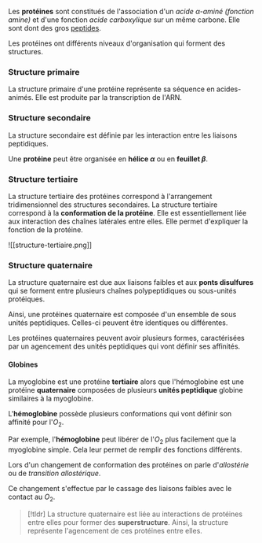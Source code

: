  Les **protéines** sont constitués de l'association d'un *acide $\alpha$-aminé (fonction amine)* et d'une fonction *acide carboxylique* sur un même carbone. Elle sont dont des gros [peptides](biochimie#Peptides).

Les protéines ont différents niveaux d'organisation qui forment des structures.
### Structure primaire

La structure primaire d'une protéine représente sa séquence en acides-animés. Elle est produite par la transcription de l'ARN. 

### Structure secondaire

La structure secondaire est définie par les interaction entre les liaisons peptidiques. 

Une **protéine** peut être organisée en **hélice $\alpha$** ou en **feuillet $\beta$**. 

### Structure tertiaire

La structure tertiaire des protéines correspond à l'arrangement tridimensionnel des structures secondaires. La structure tertiaire correspond à la **conformation de la protéine**. Elle est essentiellement liée aux interaction des chaînes latérales entre elles. Elle permet d'expliquer la fonction de la protéine.

![[structure-tertiaire.png]]

### Structure quaternaire

La structure quaternaire est due aux liaisons faibles et aux **ponts disulfures** qui se forment entre plusieurs chaînes polypeptidiques ou sous-unités protéiques. 

Ainsi, une protéines quaternaire est composée d'un ensemble de sous unités peptidiques. Celles-ci peuvent être identiques ou différentes. 

Les protéines quaternaires peuvent avoir plusieurs formes, caractérisées par un agencement des unités peptidiques qui vont définir ses affinités.

#### Globines

La myoglobine est une protéine **tertiaire** alors que l'hémoglobine est une protéine **quaternaire** composées de plusieurs **unités peptidique** globine similaires à la myoglobine.

L'**hémoglobine** possède plusieurs conformations qui vont définir son affinité pour l'$O_2$. 

Par exemple, l'**hémoglobine** peut libérer de l'$O_2$ plus facilement que la myoglobine simple. Cela leur permet de remplir des fonctions différents.

Lors d'un changement de conformation des protéines on parle d'*allostérie* ou de *transition allostérique*.

Ce changement s'effectue par le cassage des liaisons faibles avec le contact au $O_2$.

>[!tldr]
>La structure quaternaire est liée au interactions de protéines entre elles pour former des **superstructure**. Ainsi, la structure représente l'agencement de ces protéines entre elles.


